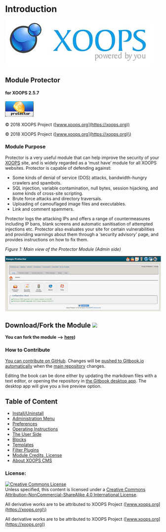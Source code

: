 # Introduction

![logoXoops.jpg](.gitbook/assets/logoxoops.jpg)

## Module Protector
  
#### for XOOPS 2.5.7

![logoModule.png](.gitbook/assets/logomodule.png)
 
© 2018 XOOPS Project ([www.xoops.org](https://xoops.org))   
 
© 2018 XOOPS Project \([www.xoops.org](https://xoops.org)\)

### Module Purpose
 
Protector is a very useful module that can help improve the security of your [XOOPS](http://www.xoops.org)  site, and is widely regarded as a ‘must have’ module for all XOOPS websites. Protector is capable of defending against:
 
* Some kinds of denial of service \(DOS\) attacks, bandwidth-hungry crawlers and spambots.
* SQL injection, variable contamination, null bytes, session hijacking, and some kinds of cross-site scripting.
* Brute force attacks and directory traversals.
* Uploading of camouflaged image files and executables.
* Link and comment spammers.

Protector logs the attacking IPs and offers a range of countermeasures including IP bans, blank screens and automatic sanitisation of attempted injections etc. Protector also evaluates your site for certain vulnerabilities and providing warnings about them through a ‘security advisory’ page, and provides instructions on how to fix them.

 
_Figure 1: Main view of the Protector Module \(Admin side\)_

![](.gitbook/assets/image001.png)

## Download/Fork the Module ![](https://xoops.org/images/forkit.png) 

**You can fork the module --&gt;** [**here**](https://github.com/XoopsModules25x/protector)**\)**

### How to Contribute

[You can contribute on GitHub](https://github.com/XoopsDocs/protector-tutorial). Changes will be [pushed to Gitbook.io automatically](https://www.gitbook.com/book/xoops/protector-tutorial/activity) when the [main repository](https://github.com/XoopsDocs/protector-tutorial) changes.

Editing the book can be done either by updating the markdown files with a text editor, or opening the repository in [the Gitbook desktop app](https://github.com/GitbookIO/editor/blob/master/README.md). The desktop app will give you a live preview option.

## Table of Content

* [Install/Uninstall](install-uninstall.md)
* [Administration Menu](administration-menu.md)
* [Preferences](preferences.md)
* [Operating Instructions](operating-instructions.md)
* [The User Side](the-user-side.md)
* [Blocks](blocks.md)
* [Templates](templates.md)
* [Filter Plugins](filter-plugins.md) 
* [Module Credits, License](module-credits-license.md)
* [About XOOPS CMS](about-xoops-cms.md)

### License:

[![Creative Commons License](https://i.creativecommons.org/l/by-nc-sa/4.0/88x31.png)](http://creativecommons.org/licenses/by-nc-sa/4.0/)  
Unless specified, this content is licensed under a [Creative Commons Attribution-NonCommercial-ShareAlike 4.0 International License](http://creativecommons.org/licenses/by-nc-sa/4.0/).

All derivative works are to be attributed to XOOPS Project \([www.xoops.org](https://xoops.org)\)

All derivative works are to be attributed to XOOPS Project ([www.xoops.org](https://xoops.org))
